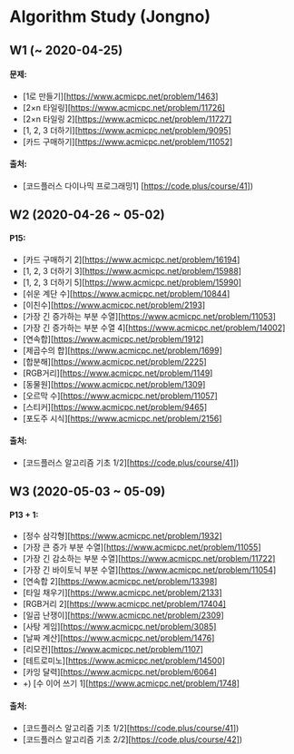 #  Algorithm Study (Jongno)

## W1 (~ 2020-04-25)
#### 문제:
- [1로 만들기][https://www.acmicpc.net/problem/1463]
- [2×n 타일링][https://www.acmicpc.net/problem/11726]
- [2×n 타일링 2][https://www.acmicpc.net/problem/11727]
- [1, 2, 3 더하기][https://www.acmicpc.net/problem/9095]
- [카드 구매하기][https://www.acmicpc.net/problem/11052]
#### 출처: 
- [코드플러스 다이나믹 프로그래밍1] [https://code.plus/course/41])

## W2 (2020-04-26 ~ 05-02)
#### P15:
- [카드 구매하기 2][https://www.acmicpc.net/problem/16194]
- [1, 2, 3 더하기 3][https://www.acmicpc.net/problem/15988]
- [1, 2, 3 더하기 5][https://www.acmicpc.net/problem/15990]
- [쉬운 계단 수][https://www.acmicpc.net/problem/10844]
- [이친수][https://www.acmicpc.net/problem/2193]
- [가장 긴 증가하는 부분 수열][https://www.acmicpc.net/problem/11053]
- [가장 긴 증가하는 부분 수열 4][https://www.acmicpc.net/problem/14002]
- [연속합][https://www.acmicpc.net/problem/1912]
- [제곱수의 합][https://www.acmicpc.net/problem/1699]
- [합분해][https://www.acmicpc.net/problem/2225]
- [RGB거리][https://www.acmicpc.net/problem/1149]
- [동물원][https://www.acmicpc.net/problem/1309]
- [오르막 수][https://www.acmicpc.net/problem/11057]
- [스티커][https://www.acmicpc.net/problem/9465]
- [포도주 시식][https://www.acmicpc.net/problem/2156]
#### 출처:
- [코드플러스 알고리즘 기초 1/2][https://code.plus/course/41])

## W3 (2020-05-03 ~ 05-09)
#### P13 + 1:
- [정수 삼각형][https://www.acmicpc.net/problem/1932]
- [가장 큰 증가 부분 수열][https://www.acmicpc.net/problem/11055]
- [가장 긴 감소하는 부분 수열][https://www.acmicpc.net/problem/11722]
- [가장 긴 바이토닉 부분 수열][https://www.acmicpc.net/problem/11054]
- [연속합 2][https://www.acmicpc.net/problem/13398]
- [타일 채우기][https://www.acmicpc.net/problem/2133]
- [RGB거리 2][https://www.acmicpc.net/problem/17404]
- [일곱 난쟁이][https://www.acmicpc.net/problem/2309]
- [사탕 게임][https://www.acmicpc.net/problem/3085]
- [날짜 계산][https://www.acmicpc.net/problem/1476]
- [리모컨][https://www.acmicpc.net/problem/1107]
- [테트로미노][https://www.acmicpc.net/problem/14500]
- [카잉 달력][https://www.acmicpc.net/problem/6064]
- +) [수 이어 쓰기 1][https://www.acmicpc.net/problem/1748]

#### 출처:
- [코드플러스 알고리즘 기초 1/2][https://code.plus/course/41])
- [코드플러스 알고리즘 기초 2/2][https://code.plus/course/42])
